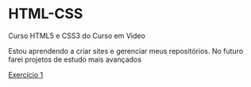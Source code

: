 # HTML-CSS

Curso HTML5 e CSS3 do Curso em Video

 Estou aprendendo a criar sites e gerenciar meus repositórios.
 No futuro farei projetos de estudo mais avançados

<a href= "htttps;//ChenzoRv9.github.io/html-css/exercicios/ex001/index.html" target="_self" rel= "external">Exercício 1</a>
